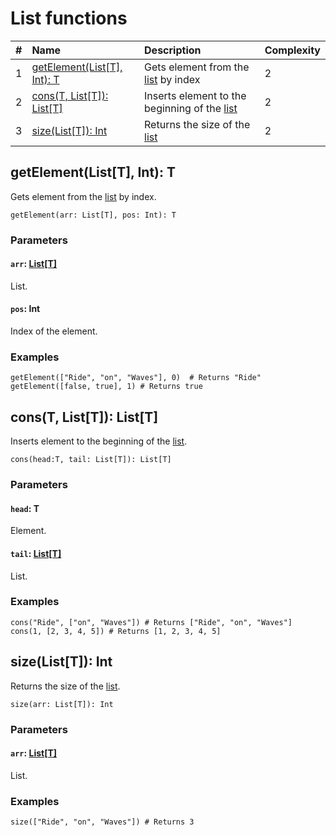 # List functions

| # | Name | Description | Complexity |
| :--- | :--- | :--- | :--- |
| 1 | [getElement(List[T], Int): T](#get-element) | Gets element from the [list](/en/ride/data-types/list) by index | 2 |
| 2 | [cons(T, List[T]): List[T]](#cons) | Inserts element to the beginning of the [list](/en/ride/data-types/list) | 2 |
| 3 | [size(List[T]): Int](#size) | Returns the size of the [list](/en/ride/data-types/list) | 2 |

## getElement(List[T], Int): T <a id="get-element"></a>

Gets element from the [list](/en/ride/data-types/list) by index.

``` ride
getElement(arr: List[T], pos: Int): T
```

### Parameters

#### `arr`: [List[T]](/en/ride/data-types/list)

List.

#### `pos`: Int

Index of the element.

### Examples

```ride
getElement(["Ride", "on", "Waves"], 0)  # Returns "Ride"
getElement([false, true], 1) # Returns true
```

## cons(T, List[T]): List[T] <a id="cons"></a>

Inserts element to the beginning of the [list](/en/ride/data-types/list).

``` ride
cons(head:T, tail: List[T]): List[T]
```

### Parameters

#### `head`: T

Element.

#### `tail`: [List[T]](/en/ride/data-types/list)

List.

### Examples

```ride
cons("Ride", ["on", "Waves"]) # Returns ["Ride", "on", "Waves"]
cons(1, [2, 3, 4, 5]) # Returns [1, 2, 3, 4, 5]
```

## size(List[T]): Int <a id="size"></a>

Returns the size of the [list](/en/ride/data-types/list).

``` ride
size(arr: List[T]): Int
```

### Parameters

#### `arr`: [List[T]](/en/ride/data-types/list)

List.

### Examples

```ride
size(["Ride", "on", "Waves"]) # Returns 3
```

